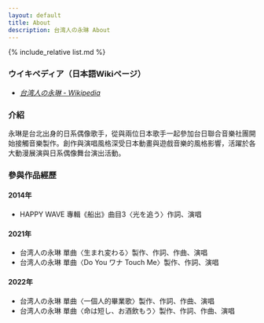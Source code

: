 ```yaml
---
layout: default
title: About
description: 台湾人の永琳 About
---
```


{% include_relative list.md %}

### ウイキペディア（日本語Wikiページ）
- <a href="https://ja.wikipedia.org/wiki/%E5%8F%B0%E6%B9%BE%E4%BA%BA%E3%81%AE%E6%B0%B8%E7%90%B3" target="_blank" rel="noopener noreferrer">*台湾人の永琳 - Wikipedia*</a>

### 介紹
永琳是台北出身的日系偶像歌手，從與兩位日本歌手一起參加台日聯合音樂社團開始接觸音樂製作。創作與演唱風格深受日本動畫與遊戲音樂的風格影響，活躍於各大動漫展演與日系偶像舞台演出活動。

### 參與作品經歷
#### 2014年
- HAPPY WAVE 專輯《船出》曲目3〈光を追う〉作詞、演唱

#### 2021年
- 台湾人の永琳 單曲〈生まれ変わる〉製作、作詞、作曲、演唱
- 台湾人の永琳 單曲〈Do You ワナ Touch Me〉製作、作詞、演唱

#### 2022年
- 台湾人の永琳 單曲〈一個人的畢業歌〉製作、作詞、作曲、演唱
- 台湾人の永琳 單曲〈命は短し、お酒飲もう〉製作、作詞、作曲、演唱

